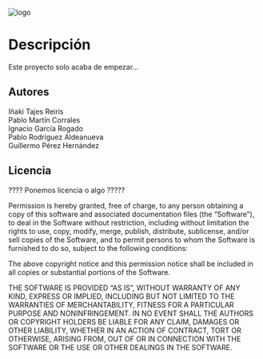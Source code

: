 ![logo](https://github.com/grialusal/repo-grupo-2/blob/master/assets/mirror.png)

# Descripción

Este proyecto solo acaba de empezar...

## Autores

Iñaki Tajes Reiris
\
Pablo Martín Corrales
\
Ignacio García Rogado
\
Pablo Rodríguez Aldeanueva
\
Guillermo Pérez Hernández

## Licencia
???? Ponemos licencia o algo ?????

Permission is hereby granted, free of charge, to any person
obtaining a copy of this software and associated documentation
files (the “Software”), to deal in the Software without
restriction, including without limitation the rights to use,
copy, modify, merge, publish, distribute, sublicense, and/or sell
copies of the Software, and to permit persons to whom the
Software is furnished to do so, subject to the following
conditions:

The above copyright notice and this permission notice shall be
included in all copies or substantial portions of the Software.

THE SOFTWARE IS PROVIDED “AS IS”, WITHOUT WARRANTY OF ANY KIND,
EXPRESS OR IMPLIED, INCLUDING BUT NOT LIMITED TO THE WARRANTIES
OF MERCHANTABILITY, FITNESS FOR A PARTICULAR PURPOSE AND
NONINFRINGEMENT. IN NO EVENT SHALL THE AUTHORS OR COPYRIGHT
HOLDERS BE LIABLE FOR ANY CLAIM, DAMAGES OR OTHER LIABILITY,
WHETHER IN AN ACTION OF CONTRACT, TORT OR OTHERWISE, ARISING
FROM, OUT OF OR IN CONNECTION WITH THE SOFTWARE OR THE USE OR
OTHER DEALINGS IN THE SOFTWARE.

